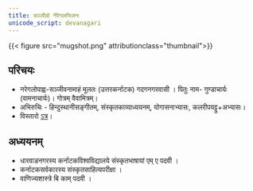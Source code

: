 ```yaml
---
title: सञ्जीवो नॆरॆगलभिजनः
unicode_script: devanagari
---
```


{{< figure src="mugshot.png" attributionclass="thumbnail">}}


## परिचयः
- नरेगलोपाह्व-सञ्जीवनामाहं मूलतः (उत्तरकर्नाटक) गदगनगरवासी । पितुः नाम- गुण्डाचार्यः (वामनाचार्यः)। गोत्रम् वैवामित्रम्।  
- अभिरुचिः - हिन्दुस्थानीसङ्गीतम्, संस्कृतकाव्याध्ययनम्, योगासनाभ्यासः, कलरीपयट्टु+अभ्यासः।
- विस्तारो [ऽत्र](https://docs.google.com/document/d/1QpdDIe1U1o4haz30gk4UYpaVpdERrvPJUY-hu9gTb8E/edit)।

## अध्ययनम् 
- धारवाडनगरस्य कर्नाटकविश्वविद्यालये संस्कृतभाषायां एम् ए पदवी । 
- कर्नाटकसर्वकारस्य संस्कृतसाहित्यपरीक्षा । 
- वाणिज्यशास्त्रे बि काम् पदवी ।

